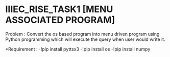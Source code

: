 # IIIEC_RISE_TASK1 [MENU ASSOCIATED PROGRAM]
Problem : Convert the os based program into menu driven program using Python programming which will execute the query when user would write it.

*Requirement :
-!pip install pyttsx3 
-!pip install os 
-!pip install numpy
